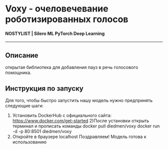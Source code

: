 # Voxy - очеловечевание роботизированных голосов
#### NOSTYLIST | Silero ML PyTorch  Deep Learning
***
## Описание
открытая библиотека для добавления пауз в речь голосового помощника.
## Инструкция по запуску
Для того, чтобы быстро запустить нашу модель нужно предпринять следующие шаги:
1) Установить DockerHub с официального сайта: https://www.docker.com/get-started
2)После установки открыть терминал и прописать команды
  docker pull diedmen/voxy
  docker run -d -p 80:8501 diedmen/voxy
3) Откройте в браузере localhost
Поздравляем! Модель готова к использованию
